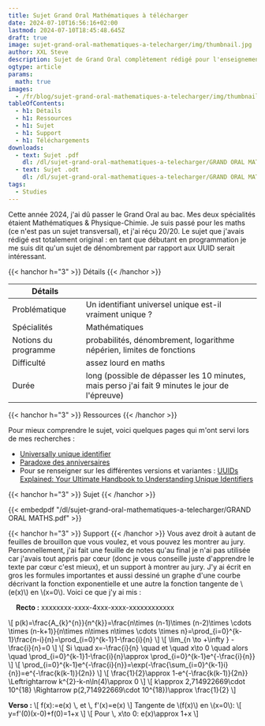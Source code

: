 ```yaml
---
title: Sujet Grand Oral Mathématiques à télécharger
date: 2024-07-10T16:56:16+02:00
lastmod: 2024-07-10T18:45:48.645Z
draft: true
image: sujet-grand-oral-mathematiques-a-telecharger/img/thumbnail.jpg
author: XXL Steve
description: Sujet de Grand Oral complètement rédigé pour l'enseignement de spécialité Mathématiques au Bac !
ogtype: article
params:
  math: true
images:
  - /fr/blog/sujet-grand-oral-mathematiques-a-telecharger/img/thumbnail.jpg
tableOfContents:
  - h1: Détails
  - h1: Ressources
  - h1: Sujet
  - h1: Support
  - h1: Téléchargements
downloads:
  - text: Sujet .pdf
    dl: /dl/sujet-grand-oral-mathematiques-a-telecharger/GRAND ORAL MATHS.pdf
  - text: Sujet .odt
    dl: /dl/sujet-grand-oral-mathematiques-a-telecharger/GRAND ORAL MATHS.odt
tags:
  - Studies
---
```


Cette année 2024, j'ai dû passer le Grand Oral au bac. Mes deux spécialités étaient Mathématiques & Physique-Chimie.
Je suis passé pour les maths (ce n'est pas un sujet transversal), et j'ai réçu 20/20.
Le sujet que j'avais rédigé est totalement original : en tant que débutant en programmation je me suis dit qu'un sujet de dénombrement par rapport aux UUID serait intéressant.

{{< hanchor h="3" >}}
Détails
{{< /hanchor >}}

| Détails | |
|---|---|
| Problématique | Un identifiant universel unique est-il vraiment unique ? |
| Spécialités | Mathématiques |
| Notions du programme | probabilités, dénombrement, logarithme népérien, limites de fonctions |
| Difficulté | assez lourd en maths |
| Durée | long (possible de dépasser les 10 minutes, mais perso j'ai fait 9 minutes le jour de l'épreuve) |

{{< hanchor h="3" >}}
Ressources
{{< /hanchor >}}

Pour mieux comprendre le sujet, voici quelques pages qui m'ont servi lors de mes recherches :
- [Universally unique identifier](https://fr.wikipedia.org/wiki/Universally_unique_identifier)
- [Paradoxe des anniversaires](https://fr.wikipedia.org/wiki/Paradoxe_des_anniversaires)
- Pour se renseigner sur les différentes versions et variantes : [UUIDs Explained: Your Ultimate Handbook to Understanding Unique Identifiers](https://www.tryflywheel.com/blog/uuids-explained-your-ultimate-handbook-to-understanding-unique-identifiers)

{{< hanchor h="3" >}}
Sujet
{{< /hanchor >}}

{{< embedpdf "/dl/sujet-grand-oral-mathematiques-a-telecharger/GRAND ORAL MATHS.pdf" >}}

{{< hanchor h="3" >}}
Support
{{< /hanchor >}}
Vous avez droit à autant de feuilles de brouillon que vous voulez, et vous pouvez les montrer au jury.
&nbsp;
Personnellement, j'ai fait une feuille de notes qu'au final je n'ai pas utilisée car j'avais tout appris par cœur (donc je vous conseille juste d'apprendre le texte par cœur c'est mieux), et un support à montrer au jury.
J'y ai écrit en gros les formules importantes et aussi dessiné un graphe d'une courbe décrivant la fonction exponentielle et une autre la fonction tangente de \\(e(x)\\) en \\(x=0\\). Voici ce que j'y ai mis :

&nbsp;
&nbsp;
**Recto :**
xxxxxxxx-xxxx-4xxx-xxxx-xxxxxxxxxxxx

\\[ p(k)=\frac{A_{k}^{n}}{n^{k}}=\frac{n\times (n-1)\times (n-2)\times \cdots \times (n-k+1)}{n\times n\times n\times \cdots \times n}=\prod_{i=0}^{k-1}\frac{n-i}{n}=\prod_{i=0}^{k-1}1-\frac{i}{n} \\] \\[ \lim_{n \to +\infty } -\frac{i}{n}=0 \\] \\[ Si \quad x=-\frac{i}{n} \quad et \quad x\to 0 \quad alors \quad \prod_{i=0}^{k-1}1-\frac{i}{n}\approx \prod_{i=0}^{k-1}e^{-\frac{i}{n}} \\] \\[ \prod_{i=0}^{k-1}e^{-\frac{i}{n}}=\exp(-\frac{\sum_{i=0}^{k-1}i}{n})=e^{-\frac{k(k-1)}{2n}} \\] \\[ \frac{1}{2}\approx 1-e^{-\frac{k(k-1)}{2n}}
\Leftrightarrow k^{2}-k-n\ln(4)\approx 0 \\] \\[ k\approx 2,714922669\cdot 10^{18} \Rightarrow  p(2,714922669\cdot 10^{18})\approx \frac{1}{2} \\]

**Verso :**
\\[ f(x):=e(x) \\, et \\, f'(x)=e(x) \\]
Tangente de \\(f(x)\\) en \\(x=0\\):
\\[ y=f'(0)(x-0)+f(0)=1+x \\] \\[ Pour \\, x\to 0: e(x)\approx 1+x \\]